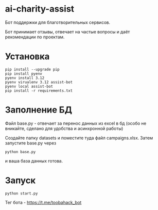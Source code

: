 # ai-charity-assist

Бот поддержки для благотворительных сервисов.

Бот принимает отзывы, отвечает на частые вопросы и даёт рекомендации 
по проектам.

# Установка

    pip install --upgrade pip
    pip install pyenv
    pyenv install 3.12
    pyenv virualenv 3.12 assist-bot
    pyenv local assist-bot
    pip install -r requirements.txt

# Заполнение БД
Файл base.py - отвечает за перенос данных из excel в бд (особо не вникайте, сделано для удобства и асинхронной работы)

Создайте папку datasets и поместите туда файл campaigns.xlsx.
Затем запустите base.py через 

    python base.py

и ваша база данных готова.

# Запуск
    python start.py
Тег бота - https://t.me/toobahack_bot
